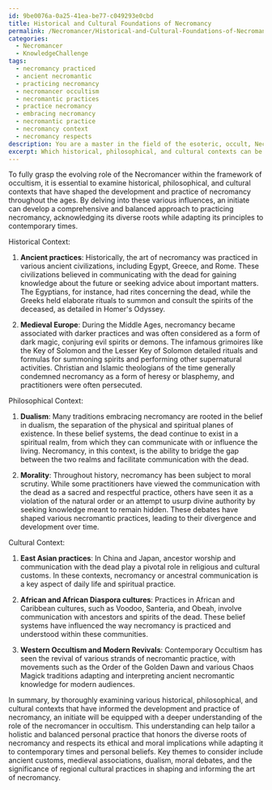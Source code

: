 ```yaml
---
id: 9be0076a-0a25-41ea-be77-c049293e0cbd
title: Historical and Cultural Foundations of Necromancy
permalink: /Necromancer/Historical-and-Cultural-Foundations-of-Necromancy/
categories:
  - Necromancer
  - KnowledgeChallenge
tags:
  - necromancy practiced
  - ancient necromantic
  - practicing necromancy
  - necromancer occultism
  - necromantic practices
  - practice necromancy
  - embracing necromancy
  - necromantic practice
  - necromancy context
  - necromancy respects
description: You are a master in the field of the esoteric, occult, Necromancer and Education. You are a writer of tests, challenges, books and deep knowledge on Necromancer for initiates and students to gain deep insights and understanding from. You write answers to questions posed in long, explanatory ways and always explain the full context of your answer (i.e., related concepts, formulas, examples, or history), as well as the step-by-step thinking process you take to answer the challenges. Be rigorous and thorough, and summarize the key themes, ideas, and conclusions at the end.
excerpt: Which historical, philosophical, and cultural contexts can be interwoven and examined to better comprehend the evolving role of the Necromancer within the framework of occultism, and how can this deeper understanding aid an initiate in developing a comprehensive and balanced practice of necromancy?
---
```

To fully grasp the evolving role of the Necromancer within the framework of occultism, it is essential to examine historical, philosophical, and cultural contexts that have shaped the development and practice of necromancy throughout the ages. By delving into these various influences, an initiate can develop a comprehensive and balanced approach to practicing necromancy, acknowledging its diverse roots while adapting its principles to contemporary times.

Historical Context:

1. **Ancient practices**: Historically, the art of necromancy was practiced in various ancient civilizations, including Egypt, Greece, and Rome. These civilizations believed in communicating with the dead for gaining knowledge about the future or seeking advice about important matters. The Egyptians, for instance, had rites concerning the dead, while the Greeks held elaborate rituals to summon and consult the spirits of the deceased, as detailed in Homer's Odyssey.

2. **Medieval Europe**: During the Middle Ages, necromancy became associated with darker practices and was often considered as a form of dark magic, conjuring evil spirits or demons. The infamous grimoires like the Key of Solomon and the Lesser Key of Solomon detailed rituals and formulas for summoning spirits and performing other supernatural activities. Christian and Islamic theologians of the time generally condemned necromancy as a form of heresy or blasphemy, and practitioners were often persecuted.

Philosophical Context:

1. **Dualism**: Many traditions embracing necromancy are rooted in the belief in dualism, the separation of the physical and spiritual planes of existence. In these belief systems, the dead continue to exist in a spiritual realm, from which they can communicate with or influence the living. Necromancy, in this context, is the ability to bridge the gap between the two realms and facilitate communication with the dead.

2. **Morality**: Throughout history, necromancy has been subject to moral scrutiny. While some practitioners have viewed the communication with the dead as a sacred and respectful practice, others have seen it as a violation of the natural order or an attempt to usurp divine authority by seeking knowledge meant to remain hidden. These debates have shaped various necromantic practices, leading to their divergence and development over time.

Cultural Context:

1. **East Asian practices**: In China and Japan, ancestor worship and communication with the dead play a pivotal role in religious and cultural customs. In these contexts, necromancy or ancestral communication is a key aspect of daily life and spiritual practice.

2. **African and African Diaspora cultures**: Practices in African and Caribbean cultures, such as Voodoo, Santeria, and Obeah, involve communication with ancestors and spirits of the dead. These belief systems have influenced the way necromancy is practiced and understood within these communities.

3. **Western Occultism and Modern Revivals**: Contemporary Occultism has seen the revival of various strands of necromantic practice, with movements such as the Order of the Golden Dawn and various Chaos Magick traditions adapting and interpreting ancient necromantic knowledge for modern audiences.

In summary, by thoroughly examining various historical, philosophical, and cultural contexts that have informed the development and practice of necromancy, an initiate will be equipped with a deeper understanding of the role of the necromancer in occultism. This understanding can help tailor a holistic and balanced personal practice that honors the diverse roots of necromancy and respects its ethical and moral implications while adapting it to contemporary times and personal beliefs. Key themes to consider include ancient customs, medieval associations, dualism, moral debates, and the significance of regional cultural practices in shaping and informing the art of necromancy.
